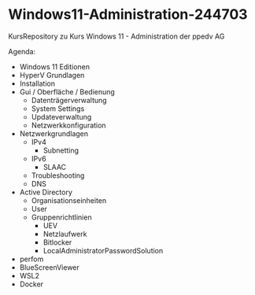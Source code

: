 # Windows11-Administration-244703
KursRepository zu Kurs Windows 11 - Administration der ppedv AG

Agenda:
- Windows 11 Editionen
- HyperV Grundlagen
- Installation
- Gui / Oberfläche / Bedienung
    - Datenträgerverwaltung
    - System Settings
    - Updateverwaltung
    - Netzwerkkonfiguration
- Netzwerkgrundlagen
    - IPv4
        - Subnetting
    - IPv6
        - SLAAC
    - Troubleshooting
    - DNS
- Active Directory
    - Organisationseinheiten
    - User
    - Gruppenrichtlinien
        - UEV
        - Netzlaufwerk
        - Bitlocker
        - LocalAdministratorPasswordSolution
- perfom
- BlueScreenViewer
- WSL2
- Docker